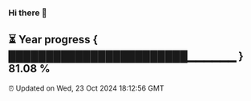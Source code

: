 ### Hi there 👋
⏳ Year progress { ████████████████████████▁▁▁▁▁▁ } 81.08 %
---
⏰ Updated on Wed, 23 Oct 2024 18:12:56 GMT

